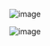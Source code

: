![image](https://github.com/user-attachments/assets/358d82b8-1687-4e7c-b3a4-bad617b3b4d2)

![image](https://github.com/user-attachments/assets/f0b82b73-c86b-425f-a9b9-ed3cde349fc1)
